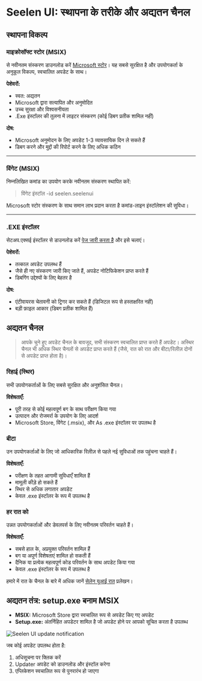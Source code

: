 # Seelen UI: स्थापना के तरीके और अद्यतन चैनल

## स्थापना विकल्प

### माइक्रोसॉफ्ट स्टोर (MSIX)

से नवीनतम संस्करण डाउनलोड करें [Microsoft स्टोर](https://www.microsoft.com/store)। यह
सबसे सुरक्षित है और उपयोगकर्ता के अनुकूल विकल्प, स्वचालित अपडेट के साथ।

**पेशेवरों:**

- स्वत: अद्यतन
- Microsoft द्वारा सत्यापित और अनुमोदित
- उच्च सुरक्षा और विश्वसनीयता
- .Exe इंस्टॉलर की तुलना में लाइटर संस्करण (कोई डिबग प्रतीक शामिल नहीं)

**दोष:**

- Microsoft अनुमोदन के लिए अपडेट 1-3 व्यावसायिक दिन ले सकते हैं
- डिबग करने और मुद्दों की रिपोर्ट करने के लिए अधिक कठिन

---

### विंगेट (MSIX)

निम्नलिखित कमांड का उपयोग करके नवीनतम संस्करण स्थापित करें:

> विंगेट इंस्टॉल -id seelen.seelenui

Microsoft स्टोर संस्करण के साथ समान लाभ प्रदान करता है कमांड-लाइन इंस्टॉलेशन की सुविधा।

---

### .EXE इंस्टॉलर

सेटअप.एक्सई इंस्टॉलर से डाउनलोड करें
[पेज जारी करता है](https://github.com/eythaann/Seelen-UI/releases) और इसे चलाएं।

**पेशेवरों:**

- तत्काल अपडेट उपलब्ध हैं
- जैसे ही नए संस्करण जारी किए जाते हैं, अपडेट नोटिफिकेशन प्राप्त करते हैं
- डिबगिंग उद्देश्यों के लिए बेहतर है

**दोष:**

- एंटीवायरस चेतावनी को ट्रिगर कर सकते हैं (डिजिटल रूप से हस्ताक्षरित नहीं)
- बड़ी फ़ाइल आकार (डिबग प्रतीक शामिल हैं)

## अद्यतन चैनल

> आपके चुने हुए अपडेट चैनल के बावजूद, सभी संस्करण स्वचालित प्राप्त करते हैं अपडेट। अस्थिर चैनल भी
> अधिक स्थिर चैनलों से अपडेट प्राप्त करते हैं (जैसे, रात को रात और बीटा/रिलीज़ दोनों से अपडेट
> प्राप्त होता है)।

### रिहाई (स्थिर)

सभी उपयोगकर्ताओं के लिए सबसे सुरक्षित और अनुशंसित चैनल।

**विशेषताएँ:**

- पूरी तरह से कोई महत्वपूर्ण बग के साथ परीक्षण किया गया
- उत्पादन और रोजमर्रा के उपयोग के लिए आदर्श
- Microsoft Store, विंगेट (.msix), और As .exe इंस्टॉलर पर उपलब्ध है

### बीटा

उन उपयोगकर्ताओं के लिए जो आधिकारिक रिलीज़ से पहले नई सुविधाओं तक पहुंचना चाहते हैं।

**विशेषताएँ:**

- परीक्षण के तहत आगामी सुविधाएँ शामिल हैं
- मामूली कीड़े हो सकते हैं
- स्थिर से अधिक लगातार अपडेट
- केवल .exe इंस्टॉलर के रूप में उपलब्ध है

### हर रात को

उन्नत उपयोगकर्ताओं और डेवलपर्स के लिए नवीनतम परिवर्तन चाहते हैं।

**विशेषताएँ:**

- सबसे हाल के, अप्रयुक्त परिवर्तन शामिल हैं
- बग या अपूर्ण विशेषताएं शामिल हो सकती हैं
- दैनिक या प्रत्येक महत्वपूर्ण कोड परिवर्तन के साथ अपडेट किया गया
- केवल .exe इंस्टॉलर के रूप में उपलब्ध है

हमारे में रात के चैनल के बारे में अधिक जानें [सेलेन यूआई रात](https://seelen.io/blog/nightly)
प्रलेखन।

## अद्यतन तंत्र: setup.exe बनाम MSIX

- **MSIX:** Microsoft Store द्वारा स्वचालित रूप से अपडेट किए गए अपडेट
- **Setup.exe:** अंतर्निहित अपडेटर शामिल है जो अपडेट होने पर आपको सूचित करता है उपलब्ध

![Seelen UI update notification](https://github.com/Seelen-Inc/slu-blog/blob/master/blog/seelen-ui-distribution-channels/image.png?raw=true)

जब कोई अपडेट उपलब्ध होता है:

1. अधिसूचना पर क्लिक करें
2. Updater अपडेट को डाउनलोड और इंस्टॉल करेगा
3. एप्लिकेशन स्वचालित रूप से पुनरारंभ हो जाएगा

